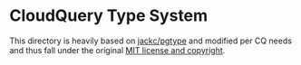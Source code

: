 # CloudQuery Type System

This directory is heavily based on [jackc/pgtype](https://github.com/jackc/pgtype) and modified per CQ needs
and thus fall under the original [MIT license and copyright](./LICENSE).
